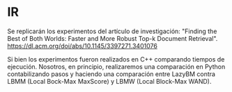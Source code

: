# IR

Se replicarán los experimentos del artículo de investigación: "Finding the Best of Both Worlds: Faster and More Robust Top-k
Document Retrieval".
https://dl.acm.org/doi/abs/10.1145/3397271.3401076

Si bien los experimentos fueron realizados en C++ comparando tiempos de ejecución. Nosotros, en principio, realizaremos una comparación en Python contabilizando pasos y haciendo una comparación entre LazyBM contra LBMM (Local Bock-Max MaxScore) y LBMW (Local Block-Max WAND).
